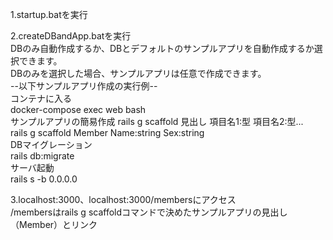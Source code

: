 1.startup.batを実行

2.createDBandApp.batを実行  
 DBのみ自動作成するか、DBとデフォルトのサンプルアプリを自動作成するか選択できます。  
 DBのみを選択した場合、サンプルアプリは任意で作成できます。  
 --以下サンプルアプリ作成の実行例--  
 コンテナに入る  
 docker-compose exec web bash  
 サンプルアプリの簡易作成 rails g scaffold 見出し 項目名1:型 項目名2:型...  
 rails g scaffold Member Name:string Sex:string  
 DBマイグレーション  
 rails db:migrate  
 サーバ起動  
 rails s -b 0.0.0.0  
 
3.localhost:3000、localhost:3000/membersにアクセス  
/membersはrails g scaffoldコマンドで決めたサンプルアプリの見出し（Member）とリンク
